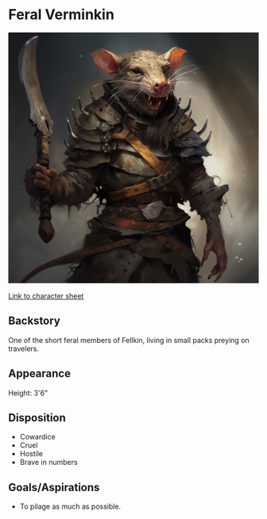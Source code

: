 # Feral Verminkin

![alt_text](FeralVerminkin.png)

[Link to character sheet](https://docs.google.com/spreadsheets/d/1p64AAYIi6uMwtTQKSmekLxF2YSWm8yauJ4p1skYSiTw/edit?usp=sharing)

## Backstory

One of the short feral members of Fellkin, living in small packs preying on travelers.

## Appearance

Height: 3'6"

## Disposition

- Cowardice
- Cruel
- Hostile
- Brave in numbers

## Goals/Aspirations

- To pilage as much as possible.
